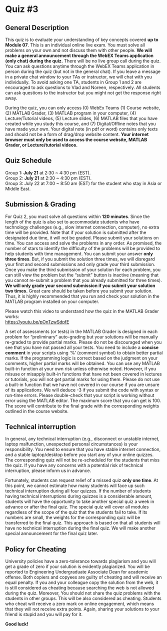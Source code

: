 # Quiz #3
## General Description
This quiz is to evaluate your understanding of key concepts covered **up to Module 07**. This is an individual online live exam. You must solve all problems on your own and not discuss them with other people. **We will make a general announcement through the WebEX Teams application (only chat) during the quiz.** There will be no live group call during the quiz. You can ask questions anytime through the WebEX Teams application in person during the quiz (but not in the general chat). If you leave a message in a private chat window to your TAs or instructor, we will chat with you individually. To avoid asking one TA, students in Group 1 and 2 are encouraged to ask questions to Vlad and Noreen, respectively. All students can ask questions to the instructor but you might not get the response right away. 

During the quiz, you can only access (0) WebEx Teams (1) Course website, (2) MATLAB Grader, (3) MATLAB program in your computer, (4) Lecture/Tutorial videos, (5) Lecture slides, (6) MATLAB files that you have created while you study this course, and (7) Digital/Offline notes that you have made your own. Your digital note (in pdf or word) contains only texts and should not be a form of drag/drop website content. **Your internet browser must only be used to access the course website, MATLAB Grader, or Lecture/tutorial videos.**

## Quiz Schedule
Group 1:  **July 21** at 2:30 ~ 4:30 pm (EST).  
Group 2:  **July 21** at 2:30 ~ 4:30 pm (EST).  
Group 3:  July 22 at 7:00 ~ 8:50 am (EST) for the student who stay in Asia or Middle East.   

## Submission & Grading
For Quiz 2, you must solve all questions within **120 minutes**. Since the length of the quiz is also set to accommodate students who have technology challenges (e.g., slow internet connection, computer), no extra time will be provided. Note that if your solution is submitted after the designated due time, it will not be graded. Please submit your solutions on time. You can access and solve the problems in any order. As promised, the number of stars to identify the difficulty of the problems will be provided to help students with time management. You can submit your answer **only three times**. But, if you submit the solution three times, we will disregard your first and second submissions and only grade your third submission. Once you make the third submission of your solution for each problem, you can still view the problem but the “submit” button is inactive (meaning that you cannot re-submit a problem that you already submitted for three times). **We will only grade your second submission if you submit your solution two times.** Great care should be taken before you submit your solution. Thus, it is highly recommended that you run and check your solution in the MATLAB program installed on your computer. 

Please watch this video to understand how the quiz in the MATLAB Grader works:  
https://youtu.be/pOnTzwSdpfE 

A set of assessments (or tests) in the MATLAB Grader is designed in each problem for “preliminary” auto-grading but your solutions will be manually re-graded to provide partial marks. Please do not be discouraged when you see that you have not passed all your tests. You need to include a **concise comment** in your scripts using ‘%’ (comment symbol) to obtain better partial marks. If the programming logic is correct based on the judgment on your comments, higher partial marks will be obtained. You can use any MATLAB built-in function at your own risk unless otherwise noted. However, if you misuse or misapply built-in functions that have not been covered in lectures or tutorials, you will not get partial marks for using them. Please do not use a built-in function that we have not covered in our course if you are unsure of its applications. We will deduce -3 if you submit the code with syntax or run-time errors. Please double-check that your script is working without error using the MATLAB editor. The maximum score that you can get is 100. The score will contribute to the final grade with the corresponding weights outlined in the course website. 

## Technical interruption
In general, any technical interruption (e.g., disconnect or unstable internet, laptop malfunction, unexpected personal circumstances) is your responsibility. You need to ensure that you have stable internet connection, and a stable laptop/desktop before you start any of your online quizzes. The corresponding quiz will not be re-scheduled for the students that miss the quiz. If you have any concerns with a potential risk of technical interruption, please inform us in advance. 

Fortunately, students can request relief of a missed quiz **only one time**. At this point, we cannot estimate how many students will face up such technical interruption during all four quizzes. If the number of students having technical interruptions during quizzes is a considerable amount, students will have the opportunity to take another special quiz a week in advance or after the final quiz. The special quiz will cover all modules regardless of the scope of the quiz that the students fail to take. If its numbers are small, the weights for the corresponding quiz will be transferred to the final quiz. This approach is based on that all students will have no technical interruption during the final quiz. We will make another special announcement for the final quiz later. 

## Policy for Cheating 
University policies have a zero-tolerance towards plagiarism and you will get a grade of zero if your solution is evidently plagiarized. You will be reported to Engineering Undergraduate Associate Dean for academic offense. Both copiers and copyees are guilty of cheating and will receive an equal penalty. If you and your colleague copy the solution from the web, it is still considered as cheating because searching the web is not allowed during the quiz. Moreover, You should not share the quiz problems with the students in other groups. This will be also considered as cheating. Students who cheat will receive a zero mark on online engagement, which means that they will not receive extra points. Again, sharing your solutions to your friend is stupid and you will pay for it. 

**Good luck!**
